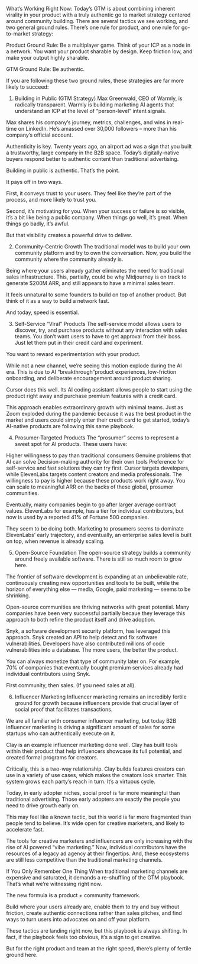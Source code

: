 What’s Working Right Now:
Today’s GTM is about combining inherent virality in your product with a truly authentic go to market strategy centered around community building. There are several tactics we see working, and two general ground rules.  There’s one rule for product, and one rule for go-to-market strategy:

Product Ground Rule: Be a multiplayer game. Think of your ICP as a node in a network. You want your product sharable by design. Keep friction low, and make your output highly sharable.

GTM Ground Rule: Be authentic.

If you are following these two ground rules, these strategies are far more likely to succeed:

1. Building in Public (GTM Strategy)
Max Greenwald, CEO of Warmly, is radically transparent. Warmly is building marketing AI agents that understand an ICP at the level of “person-level” intent signals.

Max shares his company’s journey, metrics, challenges, and wins in real-time on LinkedIn. He’s amassed over 30,000 followers – more than his company’s official account.

Authenticity is key. Twenty years ago, an airport ad was a sign that you built a trustworthy, large company in the B2B space. Today’s digitally-native buyers respond better to authentic content than traditional advertising.

Building in public is authentic. That’s the point.

It pays off in two ways.

First, it conveys trust to your users. They feel like they’re part of the process, and more likely to trust you.

Second, it’s motivating for you. When your success or failure is so visible, it’s a bit like being a public company. When things go well, it’s great. When things go badly, it’s awful.

But that visibility creates a powerful drive to deliver.

2. Community-Centric Growth
The traditional model was to build your own community platform and try to own the conversation. Now, you build the community where the community already is.

Being where your users already gather eliminates the need for traditional sales infrastructure. This, partially, could be why Midjourney is on track to generate $200M ARR, and still appears to have a minimal sales team.

It feels unnatural to some founders to build on top of another product. But think of it as a way to build a network fast.

And today, speed is essential.

3. Self-Service “Viral” Products
The self-service model allows users to discover, try, and purchase products without any interaction with sales teams. You don’t want users to have to get approval from their boss.  Just let them put in their credit card and experiment.

You want to reward experimentation with your product.

While not a new channel, we’re seeing this motion explode during the AI era. This is due to AI “breakthrough”product experiences, low-friction onboarding, and deliberate encouragement around product sharing.

Cursor does this well. Its AI coding assistant allows people to start using the product right away and purchase premium features with a credit card.

This approach enables extraordinary growth with minimal teams. Just as Zoom exploded during the pandemic because it was the best product in the market and users could simply enter their credit card to get started, today’s AI-native products are following this same playbook.

4. Prosumer-Targeted Products
The “prosumer” seems to represent a sweet spot for AI products. These users have:

Higher willingness to pay than traditional consumers
Genuine problems that AI can solve
Decision-making authority for their own tools
Preference for self-service and fast solutions they can try first.
Cursor targets developers, while ElevenLabs targets content creators and media professionals. The willingness to pay is higher because these products work right away. You can scale to meaningful ARR on the backs of these global, prosumer communities.

Eventually, many companies begin to go after larger average contract values. ElevenLabs for example, has a tier for individual contributors, but now is used by a reported 41% of Fortune 500 companies.

They seem to be doing both. Marketing to prosumers seems to dominate ElevenLabs’ early trajectory, and eventually, an enterprise sales level is built on top, when revenue is already scaling.

5. Open-Source Foundation
The open-source strategy builds a community around freely available software. There is still so much room to grow here.

The frontier of software development is expanding at an unbelievable rate, continuously creating new opportunities and tools to be built, while the horizon of everything else — media, Google, paid marketing — seems to be shrinking.

Open-source communities are thriving networks with great potential. Many companies have been very successful partially becaue they leverage this approach to both refine the product itself and drive adoption.

Snyk, a software development security platform, has leveraged this approach. Snyk created an API to help detect and fix software vulnerabilities. Developers have also contributed millions of code vulnerabilities into a database. The more users, the better the product.

You can always monetize that type of community later on. For example, 70% of companies that eventually bought premium services already had individual contributors using Snyk.

First community, then sales. (If you need sales at all).

6. Influencer Marketing
Influencer marketing remains an incredibly fertile ground for growth because influencers provide that crucial layer of social proof that facilitates transactions.

We are all familiar with consumer influencer marketing, but today B2B influencer marketing is driving a significant amount of sales for some startups who can authentically execute on it.

Clay is an example influencer marketing done well. Clay has built tools within their product that help influencers showcase its full potential, and created formal programs for creators.

Critically, this is a two-way relationship. Clay builds features creators can use in a variety of use cases, which makes the creators look smarter.  This system grows each party’s reach in turn. It’s a virtuous cycle.

Today, in early adopter niches, social proof is far more meaningful than traditional advertising. Those early adopters are exactly the people you need to drive growth early on.

This may feel like a known tactic, but this world is far more fragmented than people tend to believe. It’s wide open for creative marketers, and likely to accelerate fast.

The tools for creative marketers and influencers are only increasing with the rise of AI powered “vibe marketing.” Now, individual contributors have the resources of a legacy ad agency at their fingertips.  And, these ecosystems are still less competitive than the traditional marketing channels.

If You Only Remember One Thing
When traditional marketing channels are expensive and saturated, it demands a re-shuffling of the GTM playbook. That’s what we’re witnessing right now.

The new formula is a product + community framework.

Build where your users already are, enable them to try and buy without friction, create authentic connections rather than sales pitches, and find ways to turn users into advocates on and off your platform.

These tactics are landing right now, but this playbook is always shifting. In fact, if the playbook feels too obvious, it’s a sign to get creative.

But for the right product and team at the right speed, there’s plenty of fertile ground here.
